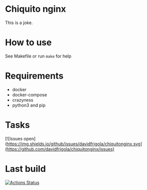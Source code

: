 # Chiquito nginx

This is a joke.

# How to use

See Makefile or run `make` for help

# Requirements

* docker
* docker-compose
* crazyness
* python3 and pip 

# Tasks

[![Issues open](https://img.shields.io/github/issues/davidfrigola/chiquitonginx.svg](https://github.com/davidfrigola/chiquitonginx/issues)

# Last build
[![Actions Status](https://github.com/davidfrigola/chiquitonginx/workflows/Build,%20run%20and%20test%20app%20python%20based/badge.svg)](https://github.com/davidfrigola/chiquitonginx/actions)
